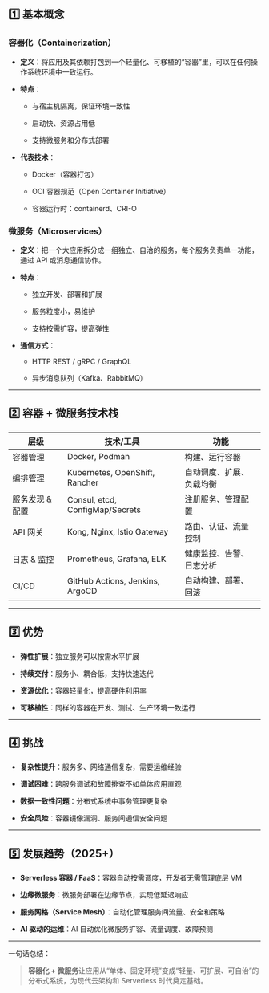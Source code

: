 ## 1️⃣ 基本概念

### 容器化（Containerization）

- **定义**：将应用及其依赖打包到一个轻量化、可移植的“容器”里，可以在任何操作系统环境中一致运行。
    
- **特点**：
    
    - 与宿主机隔离，保证环境一致性
        
    - 启动快、资源占用低
        
    - 支持微服务和分布式部署
        
- **代表技术**：
    
    - Docker（容器打包）
        
    - OCI 容器规范（Open Container Initiative）
        
    - 容器运行时：containerd、CRI-O
        

### 微服务（Microservices）

- **定义**：把一个大应用拆分成一组独立、自治的服务，每个服务负责单一功能，通过 API 或消息通信协作。
    
- **特点**：
    
    - 独立开发、部署和扩展
        
    - 服务粒度小，易维护
        
    - 支持按需扩容，提高弹性
        
- **通信方式**：
    
    - HTTP REST / gRPC / GraphQL
        
    - 异步消息队列（Kafka、RabbitMQ）
        

---

## 2️⃣ 容器 + 微服务技术栈

| 层级        | 技术/工具                           | 功能           |
| --------- | ------------------------------- | ------------ |
| 容器管理      | Docker, Podman                  | 构建、运行容器      |
| 编排管理      | Kubernetes, OpenShift, Rancher  | 自动调度、扩展、负载均衡 |
| 服务发现 & 配置 | Consul, etcd, ConfigMap/Secrets | 注册服务、管理配置    |
| API 网关    | Kong, Nginx, Istio Gateway      | 路由、认证、流量控制   |
| 日志 & 监控   | Prometheus, Grafana, ELK        | 健康监控、告警、日志分析 |
| CI/CD     | GitHub Actions, Jenkins, ArgoCD | 自动构建、部署、回滚   |

---

## 3️⃣ 优势

- **弹性扩展**：独立服务可以按需水平扩展
    
- **持续交付**：服务小、耦合低，支持快速迭代
    
- **资源优化**：容器轻量化，提高硬件利用率
    
- **可移植性**：同样的容器在开发、测试、生产环境一致运行
    

---

## 4️⃣ 挑战

- **复杂性提升**：服务多、网络通信复杂，需要运维经验
    
- **调试困难**：跨服务调试和故障排查不如单体应用直观
    
- **数据一致性问题**：分布式系统中事务管理更复杂
    
- **安全风险**：容器镜像漏洞、服务间通信安全问题
    

---

## 5️⃣ 发展趋势（2025+）

- **Serverless 容器 / FaaS**：容器自动按需调度，开发者无需管理底层 VM
    
- **边缘微服务**：微服务部署在边缘节点，实现低延迟响应
    
- **服务网格（Service Mesh）**：自动化管理服务间流量、安全和策略
    
- **AI 驱动的运维**：AI 自动优化微服务扩容、流量调度、故障预测
    

---

一句话总结：

> **容器化 + 微服务**让应用从“单体、固定环境”变成“轻量、可扩展、可自治”的分布式系统，为现代云架构和 Serverless 时代奠定基础。